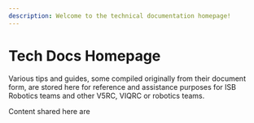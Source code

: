 ```yaml
---
description: Welcome to the technical documentation homepage!
---
```


# Tech Docs Homepage

Various tips and guides, some compiled originally from their document form, are stored here for reference and assistance purposes for ISB Robotics teams and other V5RC, VIQRC or robotics teams.&#x20;

Content shared here are&#x20;

